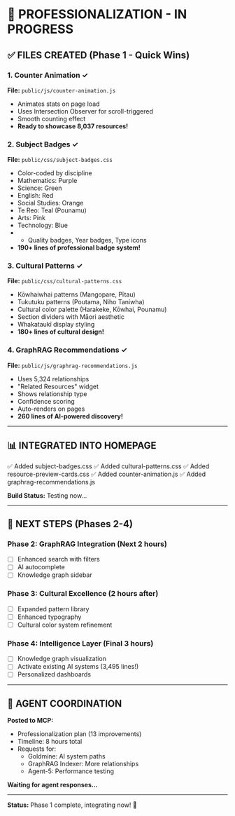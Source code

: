 # 🎨 PROFESSIONALIZATION - IN PROGRESS

## ✅ FILES CREATED (Phase 1 - Quick Wins)

### 1. Counter Animation ✓
**File:** `public/js/counter-animation.js`
- Animates stats on page load
- Uses Intersection Observer for scroll-triggered
- Smooth counting effect
- **Ready to showcase 8,037 resources!**

### 2. Subject Badges ✓
**File:** `public/css/subject-badges.css`
- Color-coded by discipline
- Mathematics: Purple
- Science: Green
- English: Red
- Social Studies: Orange
- Te Reo: Teal (Pounamu)
- Arts: Pink
- Technology: Blue
- + Quality badges, Year badges, Type icons
- **190+ lines of professional badge system!**

### 3. Cultural Patterns ✓
**File:** `public/css/cultural-patterns.css`
- Kōwhaiwhai patterns (Mangopare, Pītau)
- Tukutuku patterns (Poutama, Niho Taniwha)
- Cultural color palette (Harakeke, Kōwhai, Pounamu)
- Section dividers with Māori aesthetic
- Whakataukī display styling
- **180+ lines of cultural design!**

### 4. GraphRAG Recommendations ✓
**File:** `public/js/graphrag-recommendations.js`
- Uses 5,324 relationships
- "Related Resources" widget
- Shows relationship type
- Confidence scoring
- Auto-renders on pages
- **260 lines of AI-powered discovery!**

---

## 📊 INTEGRATED INTO HOMEPAGE

✅ Added subject-badges.css
✅ Added cultural-patterns.css
✅ Added resource-preview-cards.css
✅ Added counter-animation.js
✅ Added graphrag-recommendations.js

**Build Status:** Testing now...

---

## 🎯 NEXT STEPS (Phases 2-4)

### Phase 2: GraphRAG Integration (Next 2 hours)
- [ ] Enhanced search with filters
- [ ] AI autocomplete
- [ ] Knowledge graph sidebar

### Phase 3: Cultural Excellence (2 hours after)
- [ ] Expanded pattern library
- [ ] Enhanced typography
- [ ] Cultural color system refinement

### Phase 4: Intelligence Layer (Final 3 hours)
- [ ] Knowledge graph visualization
- [ ] Activate existing AI systems (3,495 lines!)
- [ ] Personalized dashboards

---

## 📢 AGENT COORDINATION

**Posted to MCP:**
- Professionalization plan (13 improvements)
- Timeline: 8 hours total
- Requests for:
  - Goldmine: AI system paths
  - GraphRAG Indexer: More relationships
  - Agent-5: Performance testing

**Waiting for agent responses...**

---

**Status:** Phase 1 complete, integrating now! 🚀

